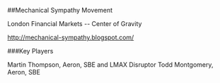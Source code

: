 ##Mechanical Sympathy Movement

London Financial Markets -- Center of Gravity

http://mechanical-sympathy.blogspot.com/


###Key Players

Martin Thompson, Aeron, SBE and LMAX Disruptor
Todd Montgomery, Aeron, SBE
